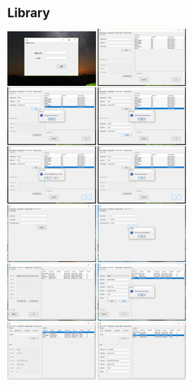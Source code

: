 # Library



<img src="image/1.png" width="40%"></img>
<img src="image/2.png" width="40%"></img>
<img src="image/3.png" width="40%"></img>
<img src="image/4.png" width="40%"></img>
<img src="image/5.png" width="40%"></img>
<img src="image/6.png" width="40%"></img>
<img src="image/7.png" width="40%"></img>
<img src="image/8.png" width="40%"></img>
<img src="image/9.png" width="40%"></img>
<img src="image/10.png" width="40%"></img>
<img src="image/11.png" width="40%"></img>
<img src="image/12.png" width="40%"></img>
